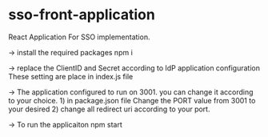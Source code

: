 # sso-front-application
React Application For SSO implementation.

-> install the required packages
    npm i

-> replace the ClientID and Secret according to IdP application configuration 
    These setting are place in index.js file

-> The application configured to run on 3001. you can change it according to your choice. 
     1) in package.json file Change the PORT value from 3001 to your desired
     2) change all redirect uri according to your port.

-> To run the applicaiton
     npm start
